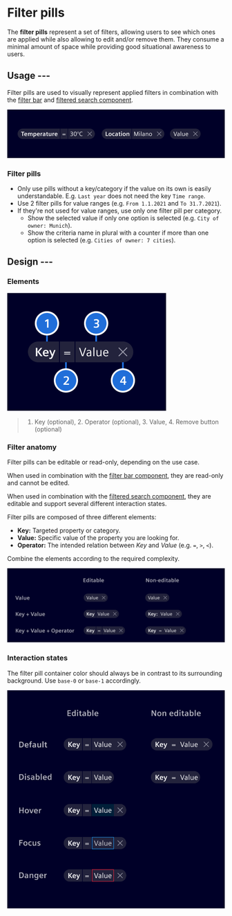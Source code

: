 # Filter pills

The **filter pills** represent a set of filters, allowing users to see which
ones are applied while also allowing to edit and/or remove them. They consume a
minimal amount of space while providing good situational awareness to users.

## Usage ---

Filter pills are used to visually represent applied filters in combination
with the [filter bar](filter-bar.md) and [filtered search component](filtered-search.md).

![Filter pills](images/filter-pills.png)

### Filter pills

- Only use pills without a key/category if the value on its own is easily
  understandable. E.g. `Last year` does not need the key `Time range`.
- Use 2 filter pills for value ranges (e.g. `From 1.1.2021` and `To 31.7.2021`).
- If they're not used for value ranges, use only one filter pill per category.
    - Show the selected value if only one option is selected (e.g.
      `City of owner: Munich`).
    - Show the criteria name in plural with a counter if more than one option is
      selected (e.g. `Cities of owner: 7 cities`).

## Design ---

### Elements

![Filter pills - Elements](images/filter-pills-elements.png)

> 1. Key (optional), 2. Operator (optional), 3. Value, 4. Remove button
> (optional)

### Filter anatomy

Filter pills can be editable or read-only, depending on the use case.

When used in combination with the [filter bar component](filter-bar.md), they
are read-only and cannot be edited.

When used in combination with the [filtered search component](filtered-search.md),
they are editable and support several different interaction states.

Filter pills are composed of three different elements:

- **Key:** Targeted property or category.
- **Value:** Specific value of the property you are looking for.
- **Operator:** The intended relation between *Key* and *Value* (e.g. `=`, `>`,
  `<`).

Combine the elements according to the required complexity.

![Filter pills - Anatomy](images/filter-pills-anatomy.png)

### Interaction states

The filter pill container color should always be in contrast to its surrounding
background. Use `base-0` or `base-1` accordingly.

![Filter pills - States](images/filter-pills-states.png)
